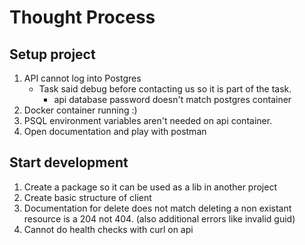 # Thought Process

## Setup project

1. API cannot log into Postgres
    - Task said debug before contacting us so it is part of the task.
        - api database password doesn't match postgres container
2. Docker container running :)
3. PSQL environment variables aren't needed on api container.
4. Open documentation and play with postman

## Start development
1. Create a package so it can be used as a lib in another project
2. Create basic structure of client
3. Documentation for delete does not match deleting a non existant resource is a 204 not 404. (also additional errors like invalid guid)
4. Cannot do health checks with curl on api